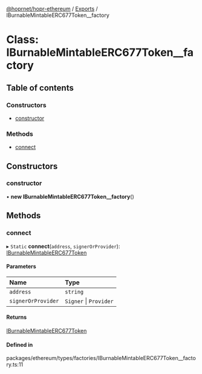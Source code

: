 [@hoprnet/hopr-ethereum](../README.md) / [Exports](../modules.md) / IBurnableMintableERC677Token__factory

# Class: IBurnableMintableERC677Token\_\_factory

## Table of contents

### Constructors

- [constructor](iburnablemintableerc677token__factory.md#constructor)

### Methods

- [connect](iburnablemintableerc677token__factory.md#connect)

## Constructors

### constructor

• **new IBurnableMintableERC677Token__factory**()

## Methods

### connect

▸ `Static` **connect**(`address`, `signerOrProvider`): [IBurnableMintableERC677Token](iburnablemintableerc677token.md)

#### Parameters

| Name | Type |
| :------ | :------ |
| `address` | `string` |
| `signerOrProvider` | `Signer` \| `Provider` |

#### Returns

[IBurnableMintableERC677Token](iburnablemintableerc677token.md)

#### Defined in

packages/ethereum/types/factories/IBurnableMintableERC677Token__factory.ts:11
